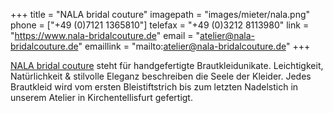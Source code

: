 +++
title = "NALA bridal couture"
imagepath = "images/mieter/nala.png"
phone = ["+49 (0)7121 1365810"]
telefax = "+49 (0)3212 8113980"
link = "https://www.nala-bridalcouture.de"
email = "atelier@nala-bridalcouture.de"
emaillink = "mailto:atelier@nala-bridalcouture.de"
+++

[NALA bridal couture](https://www.nala-bridalcouture.de) steht für handgefertigte Brautkleidunikate. Leichtigkeit, Natürlichkeit & stilvolle Eleganz beschreiben die Seele der Kleider. Jedes Brautkleid wird vom ersten Bleistiftstrich bis zum letzten Nadelstich in unserem Atelier in Kirchentellisfurt gefertigt.